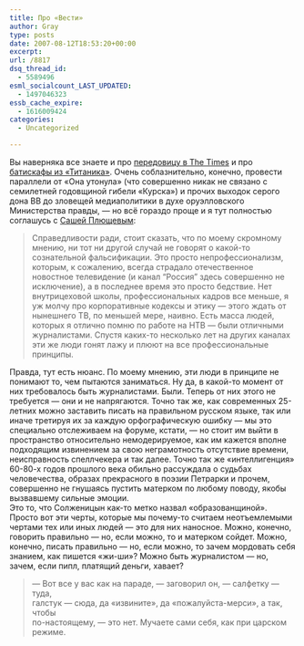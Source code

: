 ```yaml
---
title: Про «Вести»
author: Gray
type: posts
date: 2007-08-12T18:53:20+00:00
excerpt:
url: /8817
dsq_thread_id:
  - 5589496
esml_socialcount_LAST_UPDATED:
  - 1497046323
essb_cache_expire:
  - 1616009424
categories:
  - Uncategorized

---
```








Вы наверняка все знаете и про <a href="http://www.kommersant.ua/doc-y.html?docId=791988&issueId=41362" target="_blank">передовицу в The Times</a> и про <a href="http://newsru.com/russia/10aug2007/titanic.html" target="_blank">батискафы из &#171;Титаника&#187;</a>. Очень соблазнительно, конечно, провести параллели от &#171;Она утонула&#187; (что совершенно никак не связано с семилетней годовщиной гибели &#171;Курска&#187;) и прочих выходок серого дона ВВ до зловещей медиаполитики в духе оруэлловского Министерства правды, &#8212; но всё гораздо проще и я тут полностью соглашусь с <a href="http://plushev.livejournal.com/1442153.html" target="_blank">Сашей Плющевым</a>:

> Справедливости ради, стоит сказать, что по моему скромному мнению, ни тот ни другой случай не говорят о какой-то сознательной фальсификации. Это просто непрофессионализм, которым, к сожалению, всегда страдало отечественное новостное телевидение (и канал “Россия” здесь совершенно не исключение), а в последнее время это просто бедствие. Нет внутрицеховой школы, профессиональных кадров все меньше, я уж молчу про корпоративные кодексы и этику &#8212; этого ждать от нынешнего ТВ, по меньшей мере, наивно. Есть масса людей, которых я отлично помню по работе на НТВ &#8212; были отличными журналистами. Спустя каких-то несколько лет на других каналах эти же люди гонят лажу и плюют на все профессиональные принципы.

Правда, тут есть нюанс. По моему мнению, эти люди в принципе не понимают то, чем пытаются заниматься. Ну да, в какой-то момент от них требовалось быть журналистами. Были. Теперь от них этого не требуется &#8212; они и не напрягаются. Точно так же, как современных 25-летних можно заставить писать на правильном русском языке, так или иначе третируя их за каждую орфографическую ошибку &#8212; мы это специально отслеживаем на форуме, кстати, &#8212; но стоит им выйти в пространство относительно немодерируемое, как им кажется вполне подходящим извинением за свою неграмотность отсутствие времени, неисправность спеллчекера и так далее. Точно так же &#171;интеллигенция&#187; 60-80-х годов прошлого века обильно рассуждала о судьбах человечества, образах прекрасного в поэзии Петрарки и прочем, совершенно не гнушаясь пустить матерком по любому поводу, якобы вызвавшему сильные эмоции.  
Это то, что Солженицын как-то метко назвал &#171;образованщиной&#187;. Просто вот эти черты, которые мы почему-то считаем неотъемлемыми чертами тех или иных людей &#8212; это для них наносное. Можно, конечно, говорить правильно &#8212; но, если можно, то и матерком сойдет. Можно, конечно, писать правильно &#8212; но, если можно, то зачем мордовать себя знанием, как пишется &#171;жи-ши&#187;? Можно быть журналистом &#8212; но, зачем, если пипл, платящий деньги, хавает?

> &#8212; Вот все у вас как на параде, &#8212; заговорил он, &#8212; салфетку &#8212; туда,  
> галстук &#8212; сюда, да &#171;извините&#187;, да &#171;пожалуйста-мерси&#187;, а так, чтобы  
> по-настоящему, &#8212; это нет. Мучаете сами себя, как при царском режиме.